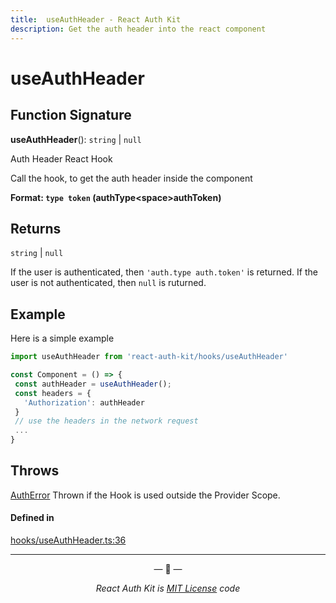 ```yaml
---
title:  useAuthHeader - React Auth Kit
description: Get the auth header into the react component
---
```


# useAuthHeader

<div data-ea-publisher="authkitarkadipme" data-ea-type="text" data-ea-keywords="web|react|javascript|python|database|node|mongo" id="ref-useAuthHeader"></div>

## Function Signature

**useAuthHeader**(): `string` | ``null``


Auth Header React Hook

Call the hook,
to get the auth header inside the component

**Format: `type token` (authType<space\>authToken)**

## Returns

`string` \| ``null``

If the user is authenticated,
then `'auth.type auth.token'` is returned.
If the user is not authenticated, then `null` is ruturned.

## Example

Here is a simple example
```jsx
import useAuthHeader from 'react-auth-kit/hooks/useAuthHeader'

const Component = () => {
 const authHeader = useAuthHeader();
 const headers = {
   'Authorization': authHeader
 }
 // use the headers in the network request
 ...
}
```

## Throws

[AuthError](./../errors.md#autherror)
Thrown if the Hook is used outside the Provider Scope.

#### Defined in

[hooks/useAuthHeader.ts:36](https://github.com/react-auth-kit/react-auth-kit/blob/37dc30d4/packages/react-auth-kit/src/hooks/useAuthHeader.ts#L36)

---

<p align="center">&mdash; 🔑  &mdash;</p>
<p align="center"><i>React Auth Kit is <a href="https://github.com/react-auth-kit/react-auth-kit/blob/master/LICENSE">MIT License</a> code</i></p>
